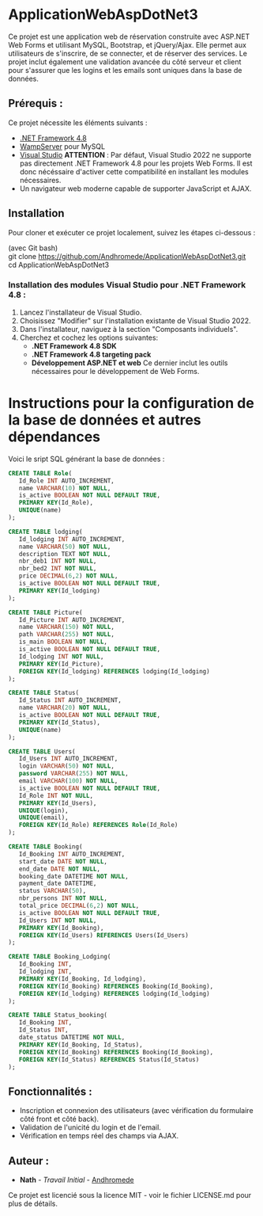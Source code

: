 # ApplicationWebAspDotNet3

Ce projet est une application web de réservation construite avec ASP.NET Web Forms et utilisant MySQL, Bootstrap, et jQuery/Ajax. Elle permet aux utilisateurs de s'inscrire, de se connecter, et de réserver des services. Le projet inclut également une validation avancée du côté serveur et client pour s'assurer que les logins et les emails sont uniques dans la base de données.


## Prérequis :

Ce projet nécessite les éléments suivants :

- [.NET Framework 4.8](https://dotnet.microsoft.com/download/dotnet-framework/net48)
- [WampServer](http://www.wampserver.com/) pour MySQL
- [Visual Studio](https://visualstudio.microsoft.com/) **ATTENTION** : Par défaut, Visual Studio 2022 ne supporte pas directement .NET Framework 4.8 pour les projets Web Forms. Il est donc nécéssaire d'activer cette compatibilité en installant les modules nécessaires. 
- Un navigateur web moderne capable de supporter JavaScript et AJAX.


## Installation

Pour cloner et exécuter ce projet localement, suivez les étapes ci-dessous :

(avec Git bash)
<br>
git clone https://github.com/Andhromede/ApplicationWebAspDotNet3.git
<br>
cd ApplicationWebAspDotNet3


### Installation des modules Visual Studio pour .NET Framework 4.8 :

1. Lancez l'installateur de Visual Studio.
2. Choisissez "Modifier" sur l'installation existante de Visual Studio 2022.
3. Dans l'installateur, naviguez à la section "Composants individuels".
4. Cherchez et cochez les options suivantes:
   - **.NET Framework 4.8 SDK**
   - **.NET Framework 4.8 targeting pack**
   - **Développement ASP.NET et web**
   Ce dernier inclut les outils nécessaires pour le développement de Web Forms.


# Instructions pour la configuration de la base de données et autres dépendances

Voici le sript SQL générant la base de données : 

```sql
CREATE TABLE Role(
   Id_Role INT AUTO_INCREMENT,
   name VARCHAR(10) NOT NULL,
   is_active BOOLEAN NOT NULL DEFAULT TRUE,
   PRIMARY KEY(Id_Role),
   UNIQUE(name)
);

CREATE TABLE lodging(
   Id_lodging INT AUTO_INCREMENT,
   name VARCHAR(50) NOT NULL,
   description TEXT NOT NULL,
   nbr_deb1 INT NOT NULL,
   nbr_bed2 INT NOT NULL,
   price DECIMAL(6,2) NOT NULL,
   is_active BOOLEAN NOT NULL DEFAULT TRUE,
   PRIMARY KEY(Id_lodging)
);

CREATE TABLE Picture(
   Id_Picture INT AUTO_INCREMENT,
   name VARCHAR(150) NOT NULL,
   path VARCHAR(255) NOT NULL,
   is_main BOOLEAN NOT NULL,
   is_active BOOLEAN NOT NULL DEFAULT TRUE,
   Id_lodging INT NOT NULL,
   PRIMARY KEY(Id_Picture),
   FOREIGN KEY(Id_lodging) REFERENCES lodging(Id_lodging)
);

CREATE TABLE Status(
   Id_Status INT AUTO_INCREMENT,
   name VARCHAR(20) NOT NULL,
   is_active BOOLEAN NOT NULL DEFAULT TRUE,
   PRIMARY KEY(Id_Status),
   UNIQUE(name)
);

CREATE TABLE Users(
   Id_Users INT AUTO_INCREMENT,
   login VARCHAR(50) NOT NULL,
   password VARCHAR(255) NOT NULL,
   email VARCHAR(100) NOT NULL,
   is_active BOOLEAN NOT NULL DEFAULT TRUE,
   Id_Role INT NOT NULL,
   PRIMARY KEY(Id_Users),
   UNIQUE(login),
   UNIQUE(email),
   FOREIGN KEY(Id_Role) REFERENCES Role(Id_Role)
);

CREATE TABLE Booking(
   Id_Booking INT AUTO_INCREMENT,
   start_date DATE NOT NULL,
   end_date DATE NOT NULL,
   booking_date DATETIME NOT NULL,
   payment_date DATETIME,
   status VARCHAR(50),
   nbr_persons INT NOT NULL,
   total_price DECIMAL(6,2) NOT NULL,
   is_active BOOLEAN NOT NULL DEFAULT TRUE,
   Id_Users INT NOT NULL,
   PRIMARY KEY(Id_Booking),
   FOREIGN KEY(Id_Users) REFERENCES Users(Id_Users)
);

CREATE TABLE Booking_Lodging(
   Id_Booking INT,
   Id_lodging INT,
   PRIMARY KEY(Id_Booking, Id_lodging),
   FOREIGN KEY(Id_Booking) REFERENCES Booking(Id_Booking),
   FOREIGN KEY(Id_lodging) REFERENCES lodging(Id_lodging)
);

CREATE TABLE Status_booking(
   Id_Booking INT,
   Id_Status INT,
   date_status DATETIME NOT NULL,
   PRIMARY KEY(Id_Booking, Id_Status),
   FOREIGN KEY(Id_Booking) REFERENCES Booking(Id_Booking),
   FOREIGN KEY(Id_Status) REFERENCES Status(Id_Status)
);
```

## Fonctionnalités :

- Inscription et connexion des utilisateurs (avec vérification du formulaire côté front et côté back).
- Validation de l'unicité du login et de l'email.
- Vérification en temps réel des champs via AJAX.


## Auteur :

- **Nath** - *Travail Initial* - [Andhromede](https://github.com/Andhromede)

Ce projet est licencié sous la licence MIT - voir le fichier LICENSE.md pour plus de détails.